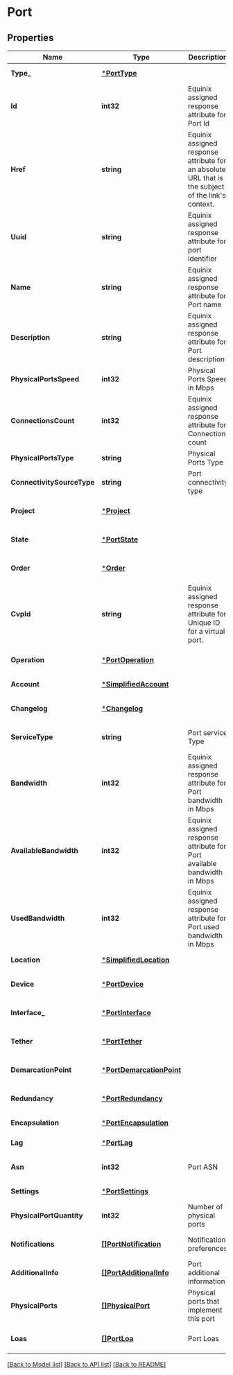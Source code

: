 # Port

## Properties
Name | Type | Description | Notes
------------ | ------------- | ------------- | -------------
**Type_** | [***PortType**](PortType.md) |  | [default to null]
**Id** | **int32** | Equinix assigned response attribute for Port Id | [optional] [default to null]
**Href** | **string** | Equinix assigned response attribute for an absolute URL that is the subject of the link&#x27;s context. | [optional] [default to null]
**Uuid** | **string** | Equinix assigned response attribute for  port identifier | [optional] [default to null]
**Name** | **string** | Equinix assigned response attribute for Port name | [optional] [default to null]
**Description** | **string** | Equinix assigned response attribute for Port description | [optional] [default to null]
**PhysicalPortsSpeed** | **int32** | Physical Ports Speed in Mbps | [default to null]
**ConnectionsCount** | **int32** | Equinix assigned response attribute for Connection count | [optional] [default to null]
**PhysicalPortsType** | **string** | Physical Ports Type | [default to null]
**ConnectivitySourceType** | **string** | Port connectivity type | [default to null]
**Project** | [***Project**](Project.md) |  | [optional] [default to null]
**State** | [***PortState**](PortState.md) |  | [optional] [default to null]
**Order** | [***Order**](Order.md) |  | [optional] [default to null]
**CvpId** | **string** | Equinix assigned response attribute for Unique ID for a virtual port. | [optional] [default to null]
**Operation** | [***PortOperation**](PortOperation.md) |  | [optional] [default to null]
**Account** | [***SimplifiedAccount**](SimplifiedAccount.md) |  | [default to null]
**Changelog** | [***Changelog**](Changelog.md) |  | [optional] [default to null]
**ServiceType** | **string** | Port service Type | [optional] [default to null]
**Bandwidth** | **int32** | Equinix assigned response attribute for Port bandwidth in Mbps | [optional] [default to null]
**AvailableBandwidth** | **int32** | Equinix assigned response attribute for Port available bandwidth in Mbps | [optional] [default to null]
**UsedBandwidth** | **int32** | Equinix assigned response attribute for Port used bandwidth in Mbps | [optional] [default to null]
**Location** | [***SimplifiedLocation**](SimplifiedLocation.md) |  | [default to null]
**Device** | [***PortDevice**](PortDevice.md) |  | [optional] [default to null]
**Interface_** | [***PortInterface**](PortInterface.md) |  | [optional] [default to null]
**Tether** | [***PortTether**](PortTether.md) |  | [optional] [default to null]
**DemarcationPoint** | [***PortDemarcationPoint**](PortDemarcationPoint.md) |  | [optional] [default to null]
**Redundancy** | [***PortRedundancy**](PortRedundancy.md) |  | [optional] [default to null]
**Encapsulation** | [***PortEncapsulation**](PortEncapsulation.md) |  | [default to null]
**Lag** | [***PortLag**](PortLAG.md) |  | [default to null]
**Asn** | **int32** | Port ASN | [optional] [default to null]
**Settings** | [***PortSettings**](PortSettings.md) |  | [default to null]
**PhysicalPortQuantity** | **int32** | Number of physical ports | [optional] [default to null]
**Notifications** | [**[]PortNotification**](PortNotification.md) | Notification preferences | [optional] [default to null]
**AdditionalInfo** | [**[]PortAdditionalInfo**](PortAdditionalInfo.md) | Port additional information | [optional] [default to null]
**PhysicalPorts** | [**[]PhysicalPort**](PhysicalPort.md) | Physical ports that implement this port | [optional] [default to null]
**Loas** | [**[]PortLoa**](PortLoa.md) | Port Loas | [optional] [default to null]

[[Back to Model list]](../README.md#documentation-for-models) [[Back to API list]](../README.md#documentation-for-api-endpoints) [[Back to README]](../README.md)

